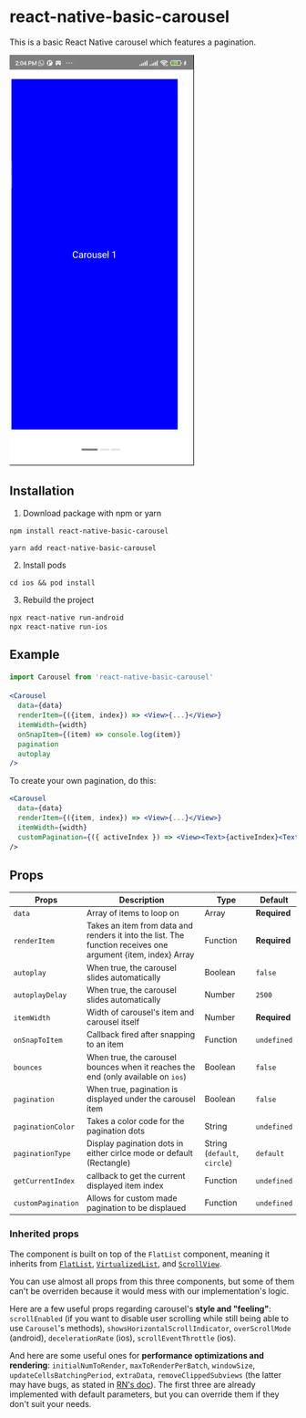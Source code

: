 # react-native-basic-carousel

This is a basic React Native carousel which features a pagination.

![alt-tag](https://github.com/macvish/react-native-basic-carousel/blob/develop/example/example.gif)

## Installation

1. Download package with npm or yarn

```
npm install react-native-basic-carousel
```

```
yarn add react-native-basic-carousel
```

2. Install pods

```
cd ios && pod install
```

3. Rebuild the project

```
npx react-native run-android
npx react-native run-ios
```

## Example

```jsx
import Carousel from 'react-native-basic-carousel'

<Carousel 
  data={data} 
  renderItem={({item, index}) => <View>{...}</View>}
  itemWidth={width}
  onSnapItem={(item) => console.log(item)}
  pagination
  autoplay
/>
```

To create your own pagination, do this:

```jsx
<Carousel 
  data={data} 
  renderItem={({item, index}) => <View>{...}</View>}
  itemWidth={width}
  customPagination={({ activeIndex }) => <View><Text>{activeIndex}<Text><View>}
/>
```

## Props

| Props | Description  | Type | Default |
| ----- | ------------ | ---- | ------- |
| `data`  | Array of items to loop on | Array | **Required** |
| `renderItem` | Takes an item from data and renders it into the list. The function receives one argument {item, index} Array | Function | **Required** |
| `autoplay` | When true, the carousel slides automatically | Boolean | `false` |
| `autoplayDelay` | When true, the carousel slides automatically | Number | `2500` |
| `itemWidth` | Width of carousel's item and carousel itself | Number | **Required** |
| `onSnapToItem` | Callback fired after snapping to an item | Function | `undefined`|
| `bounces` | When true, the carousel bounces when it reaches the end (only available on `ios`) | Boolean | `false` |
| `pagination` | When true, pagination is displayed under the carousel item | Boolean | `false` |
| `paginationColor` | Takes a color code for the pagination dots | String |  `undefined` |
| `paginationType` | Display pagination dots in either cirlce mode or default (Rectangle) | String (`default`, `circle`) |  `default` |
| `getCurrentIndex` | callback to get the current displayed item index  | Function |  `undefined` |
| `customPagination` | Allows for custom made pagination to be displaued | Function |  `undefined` |

### Inherited props

The component is built on top of the `FlatList` component, meaning it inherits from [`FlatList`](https://facebook.github.io/react-native/docs/flatlist.html), [`VirtualizedList`](https://facebook.github.io/react-native/docs/virtualizedlist.html), and [`ScrollView`](https://facebook.github.io/react-native/docs/scrollview.html).

You can use almost all props from this three components, but some of them can't be overriden because it would mess with our implementation's logic.

Here are a few useful props regarding carousel's **style and "feeling"**: `scrollEnabled` (if you want to disable user scrolling while still being able to use `Carousel`'s methods), `showsHorizontalScrollIndicator`, `overScrollMode` (android), `decelerationRate` (ios), `scrollEventThrottle` (ios).

And here are some useful ones for **performance optimizations and rendering**: `initialNumToRender`, `maxToRenderPerBatch`, `windowSize`, `updateCellsBatchingPeriod`, `extraData`, `removeClippedSubviews` (the latter may have bugs, as stated in [RN's doc](https://facebook.github.io/react-native/docs/flatlist.html#removeclippedsubviews)). The first three are already implemented with default parameters, but you can override them if they don't suit your needs.
